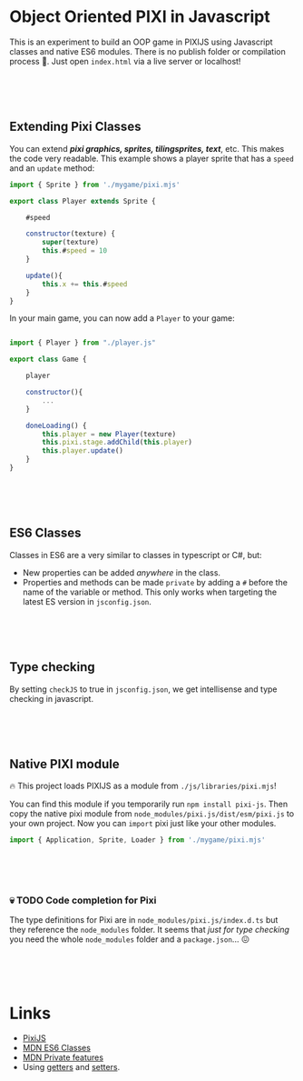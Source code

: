# Object Oriented PIXI in Javascript

This is an experiment to build an OOP game in PIXIJS using Javascript classes and native ES6 modules. There is no publish folder or compilation process 🤯. Just open `index.html` via a live server or localhost!

<br>
<br>
<br>

## Extending Pixi Classes

You can extend ***pixi graphics, sprites, tilingsprites, text***, etc. This makes the code very readable. This example shows a player sprite that has a `speed` and an `update` method:

```javascript
import { Sprite } from './mygame/pixi.mjs'

export class Player extends Sprite {

    #speed

    constructor(texture) {
        super(texture)
        this.#speed = 10
    }

    update(){
        this.x += this.#speed
    }
}
```
In your main game, you can now add a `Player` to your game:
```javascript

import { Player } from "./player.js"

export class Game {

    player

    constructor(){
        ...
    }

    doneLoading() {
        this.player = new Player(texture)
        this.pixi.stage.addChild(this.player)
        this.player.update()
    }
}
```

<br>
<br>
<br>

## ES6 Classes

Classes in ES6 are a very similar to classes in typescript or C#, but:

- New properties can be added *anywhere* in the class. 
- Properties and methods can be made `private` by adding a `#` before the name of the variable or method. This only works when targeting the latest ES version in `jsconfig.json`.

<br>
<br>
<br>

## Type checking

By setting `checkJS` to true in `jsconfig.json`, we get intellisense and type checking in javascript.

<br>
<br>
<br>

## Native PIXI module

🔥 This project loads PIXIJS as a module from `./js/libraries/pixi.mjs`!

You can find this module if you temporarily run `npm install pixi-js`. Then copy the native pixi module from `node_modules/pixi.js/dist/esm/pixi.js` to your own project. Now you can `import` pixi just like your other modules.

```typescript
import { Application, Sprite, Loader } from './mygame/pixi.mjs'
```
<br>
<br>
<br>

### 💀 TODO Code completion for Pixi

The type definitions for Pixi are in `node_modules/pixi.js/index.d.ts` but they reference the `node_modules` folder. It seems that *just for type checking* you need the whole `node_modules` folder and a `package.json`... 😖

<br>
<br>
<br>

# Links

- [PixiJS](https://pixijs.com)
- [MDN ES6 Classes](https://developer.mozilla.org/en-US/docs/Web/JavaScript/Reference/Classes/Public_class_fields)
- [MDN Private features](https://developer.mozilla.org/en-US/docs/Web/JavaScript/Reference/Classes/Private_class_fields)
- Using [getters](https://developer.mozilla.org/en-US/docs/Web/JavaScript/Reference/Functions/get) and [setters](https://developer.mozilla.org/en-US/docs/Web/JavaScript/Reference/Functions/set).

